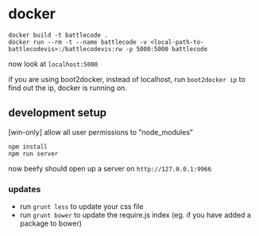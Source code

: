 # docker
```
docker build -t battlecode .
docker run --rm -t --name battlecode -v <local-path-to-battlecodevis>:/battlecodevis:rw -p 5000:5000 battlecode
```

now look at ``localhost:5000``

if you are using boot2docker, instead of localhost, run ``boot2docker ip`` to find out the ip, docker is running on.

## development setup  
[win-only] allow all user permissions to "node_modules"
```
npm install
npm run server
```
now beefy should open up a server on `http://127.0.0.1:9966`  

### updates
- run `grunt less` to update your css file
- run `grunt bower` to update the require.js index (eg. if you have added a package to bower)
